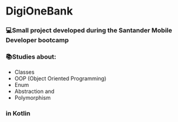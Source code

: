 # DigiOneBank

### 💻Small project developed during the Santander Mobile Developer bootcamp
### 📚Studies about:
- Classes
- OOP (Object Oriented Programming)
- Enum
- Abstraction and
- Polymorphism 
### in Kotlin
